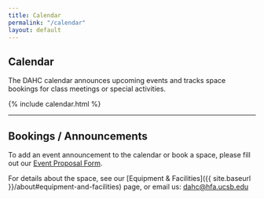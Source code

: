```yaml
---
title: Calendar
permalink: "/calendar"
layout: default
---
```


## Calendar

The DAHC calendar announces upcoming events and tracks space bookings for class meetings or special activities.

{% include calendar.html %}

----------

## Bookings / Announcements

To add an event announcement to the calendar or book a space, please fill out our [Event Proposal Form](https://goo.gl/forms/GZkJN3btrW5IJq612).

For details about the space, see our [Equipment & Facilities]({{ site.baseurl }}/about#equipment-and-facilities) page, or email us: [dahc@hfa.ucsb.edu]()